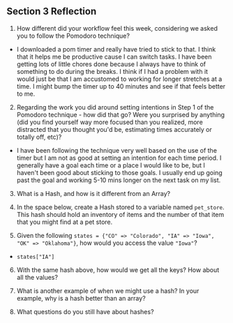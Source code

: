 ## Section 3 Reflection

1. How different did your workflow feel this week, considering we asked you to follow the Pomodoro technique?

+ I downloaded a pom timer and really have tried to stick to that. I think that it helps me be productive cause I can switch tasks. I have been getting lots of little chores done because I always have to think of something to do during the breaks. I think if I had a problem with it would just be that I am accustomed to working for longer stretches at a time. I might bump the timer up to 40 minutes and see if that feels better to me.

2. Regarding the work you did around setting intentions in Step 1 of the Pomodoro technique - how did that go? Were you surprised by anything (did you find yourself way more focused than you realized, more distracted that you thought you'd be, estimating times accurately or totally off, etc)?

+ I have been following the technique very well based on the use of the timer but I am not as good at setting an intention for each time period. I generally have a goal each time or a place I would like to be, but I haven't been good about sticking to those goals. I usually end up going past the goal and working 5-10 mins longer on the next task on my list.

3. What is a Hash, and how is it different from an Array?

4. In the space below, create a Hash stored to a variable named `pet_store`.  This hash should hold an inventory of items and the number of that item that you might find at a pet store.

5. Given the following `states = {"CO" => "Colorado", "IA" => "Iowa", "OK" => "Oklahoma"}`, how would you access the value `"Iowa"`?

+  `states["IA"]`

6. With the same hash above, how would we get all the keys?  How about all the values?

7. What is another example of when we might use a hash?  In your example, why is a hash better than an array?

8. What questions do you still have about hashes?

